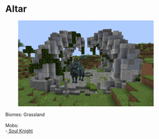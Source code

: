 # Altar

<figure><img src="../../../../.gitbook/assets/image (65).png" alt=""><figcaption></figcaption></figure>

Biomes: Grassland\
\
Mobs:\
-[ Soul Knight](../../mobs/boss/soul-knight.md)
